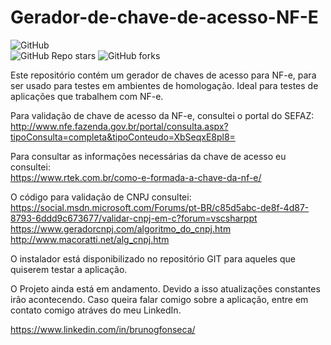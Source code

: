 # Gerador-de-chave-de-acesso-NF-E
![GitHub](https://img.shields.io/github/license/BrunoGFonseca/Gerador-de-chave-de-acesso-NF-e)<br/>
![GitHub Repo stars](https://img.shields.io/github/stars/BrunoGFonseca/Gerador-de-chave-de-acesso-NF-e?style=social)
![GitHub forks](https://img.shields.io/github/forks/BrunoGFonseca/Gerador-de-chave-de-acesso-NF-e?style=social)

Este repositório contém um gerador de chaves de acesso para NF-e, para ser usado para testes em ambientes de homologação. Ideal para testes de aplicações que trabalhem com NF-e.

Para validação de chave de acesso da NF-e, consultei o portal do SEFAZ:                                                              
http://www.nfe.fazenda.gov.br/portal/consulta.aspx?tipoConsulta=completa&tipoConteudo=XbSeqxE8pl8=

Para consultar as informações necessárias da chave de acesso eu consultei:                        
https://www.rtek.com.br/como-e-formada-a-chave-da-nf-e/

O código para validação de CNPJ consultei:                    
https://social.msdn.microsoft.com/Forums/pt-BR/c85d5abc-de8f-4d87-8793-6ddd9c673677/validar-cnpj-em-c?forum=vscsharppt       
https://www.geradorcnpj.com/algoritmo_do_cnpj.htm             
http://www.macoratti.net/alg_cnpj.htm


O instalador está disponibilizado no repositório GIT para aqueles que quiserem testar a aplicação.

O Projeto ainda está em andamento. Devido a isso atualizações constantes irão acontecendo.
Caso queira falar comigo sobre a aplicação, entre em contato comigo atráves do meu LinkedIn.

https://www.linkedin.com/in/brunogfonseca/
